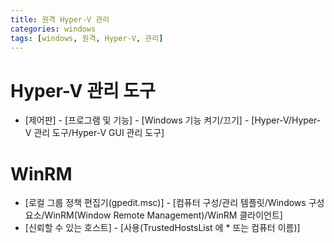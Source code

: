 ```yaml
---
title: 원격 Hyper-V 관리
categories: windows
tags: [windows, 원격, Hyper-V, 관리]
---
```


# Hyper-V 관리 도구
 - [제어판] - [프로그램 및 기능] - [Windows 기능 켜기/끄기] - [Hyper-V/Hyper-V 관리 도구/Hyper-V GUI 관리 도구]

# WinRM
 - [로컬 그룹 정책 편집기(gpedit.msc)] - [컴퓨터 구성/관리 템플릿/Windows 구성 요소/WinRM(Window Remote Management)/WinRM 클라이언트]
 - [신뢰할 수 있는 호스트] - [사용(TrustedHostsList 에 * 또는 컴퓨터 이름)]
